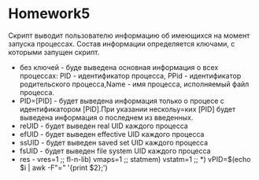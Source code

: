 # Homework5
Скрипт выводит пользователю информацию об имеющихся на момент запуска процессах.
Состав информации определяется ключами, с которыми запущен скрипт.
- без ключей - буде выведена основная информация о всех процессах:
 PID - идентификатор процесса, PPid - идентификатор родительского процесса,Name - имя процесса, исполняемый файл процесса.
 - PID=[PID] - будет выведена информация только о процесе с идентификатором [PID].При указании нескольу=ких [PID] будет выведена информация о последнем из введенных.
 - reUID - будет выведен real UID каждого процесса
 - efUID - будет выведен effective UID каждого процесса
 - ssUID - будет выведен saved set UID каждого процесса
 - fsUID - будет выведен file system UID каждого процесса
 - res - 
        vres=1
        ;;
        fl-n-lib)
        vmaps=1
        ;;
        statmem)
        vstatm=1
        ;;
        *)
        vPID=$(echo $i | awk -F"=" '{print $2};')
